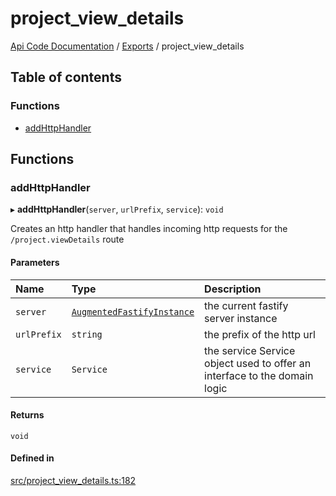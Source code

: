 # project\_view\_details
 
[Api Code Documentation](../README.md) / [Exports](../modules.md) / project\_view\_details

## Table of contents

### Functions

- [addHttpHandler](project_view_details.md#addhttphandler)

## Functions

### addHttpHandler

▸ **addHttpHandler**(`server`, `urlPrefix`, `service`): `void`

Creates an http handler that handles incoming http requests for the `/project.viewDetails` route

#### Parameters

| Name | Type | Description |
| :------ | :------ | :------ |
| `server` | [`AugmentedFastifyInstance`](../interfaces/types.AugmentedFastifyInstance.md) | the current fastify server instance |
| `urlPrefix` | `string` | the prefix of the http url |
| `service` | `Service` | the service Service object used to offer an interface to the domain logic |

#### Returns

`void`

#### Defined in

[src/project_view_details.ts:182](https://github.com/openkfw/TruBudget/blob/422cbec/api/src/project_view_details.ts#L182)
